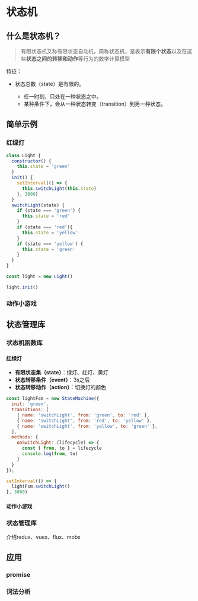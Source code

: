 # 状态机

## 什么是状态机？

>  有限状态机又称有限状态自动机，简称状态机，是表示**有限个状态**以及在这些**状态之间的转移和动作**等行为的数学计算模型

特征：

- 状态总数（state）是有限的。

  * 任一时刻，只处在一种状态之中。
  * 某种条件下，会从一种状态转变（transition）到另一种状态。





## 简单示例

### 红绿灯

```js
class Light {
  constructor() {
    this.state = 'green'
  }
  init() {
    setInterval(() => {
      this.switchLight(this.state)
    }, 3000)
  }
  switchLight(state) {
    if (state === 'green') {
      this.state = 'red'
    }
    if (state === 'red'){
      this.state = 'yellow'
    }
    if (state === 'yellow') {
      this.state = 'green'
    }
  }
}

const light = new Light()

light.init()
```



### 动作小游戏





## 状态管理库

### 状态机函数库

#### 红绿灯

- **有限状态集（state）**：绿灯、红灯、黄灯
- **状态转移条件（event）**：3s之后
- **状态转移动作（action）**：切换灯的颜色

```js
const lightFsm = new StateMachine({
  init: 'green',
  transitions: [
    { name: 'switchLight', from: 'green', to: 'red' },
    { name: 'switchLight', from: 'red', to: 'yellow' },
    { name: 'switchLight', from: 'yellow', to: 'green' },
  ],
  methods: {
    onSwitchLight: (lifecycle) => {
      const { from, to } = lifecycle
      console.log(from, to)
    }
  }
});

setInterval(() => {
  lightFsm.switchLight()
}, 3000)
```



#### 动作小游戏





### 状态管理库

介绍redux、vuex、flux、mobx



## 应用

### promise





### 词法分析



